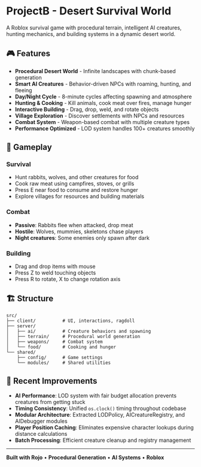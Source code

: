 # ProjectB - Desert Survival World

A Roblox survival game with procedural terrain, intelligent AI creatures, hunting mechanics, and building systems in a dynamic desert world.

## 🎮 Features

- **Procedural Desert World** - Infinite landscapes with chunk-based generation
- **Smart AI Creatures** - Behavior-driven NPCs with roaming, hunting, and fleeing
- **Day/Night Cycle** - 8-minute cycles affecting spawning and atmosphere  
- **Hunting & Cooking** - Kill animals, cook meat over fires, manage hunger
- **Interactive Building** - Drag, drop, weld, and rotate objects
- **Village Exploration** - Discover settlements with NPCs and resources
- **Combat System** - Weapon-based combat with multiple creature types
- **Performance Optimized** - LOD system handles 100+ creatures smoothly

## 🎯 Gameplay

### Survival
- Hunt rabbits, wolves, and other creatures for food
- Cook raw meat using campfires, stoves, or grills
- Press E near food to consume and restore hunger
- Explore villages for resources and building materials

### Combat
- **Passive**: Rabbits flee when attacked, drop meat
- **Hostile**: Wolves, mummies, skeletons chase players
- **Night creatures**: Some enemies only spawn after dark

### Building
- Drag and drop items with mouse
- Press Z to weld touching objects
- Press R to rotate, X to change rotation axis

## 🏗️ Structure

```
src/
├── client/          # UI, interactions, ragdoll
├── server/          
│   ├── ai/          # Creature behaviors and spawning
│   ├── terrain/     # Procedural world generation
│   ├── weapons/     # Combat system
│   └── food/        # Cooking and hunger
└── shared/
    ├── config/      # Game settings
    └── modules/     # Shared utilities
```

## 🚀 Recent Improvements

- **AI Performance**: LOD system with fair budget allocation prevents creatures from getting stuck
- **Timing Consistency**: Unified `os.clock()` timing throughout codebase  
- **Modular Architecture**: Extracted LODPolicy, AICreatureRegistry, and AIDebugger modules
- **Player Position Caching**: Eliminates expensive character lookups during distance calculations
- **Batch Processing**: Efficient creature cleanup and registry management

---

**Built with Rojo** • **Procedural Generation** • **AI Systems** • **Roblox**